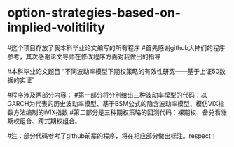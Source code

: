 # option-strategies-based-on-implied-volitility

#这个项目存放了我本科毕业论文编写的所有程序
#首先感谢github大神们的程序参考，其次感谢论文导师在修改程序方面对我做出的指导

#本科毕业论文题目 “不同波动率模型下期权策略的有效性研究——基于上证50数据的实证”

#程序涉及两部分内容：
#第一部分将分别给出三种波动率模型的代码：以GARCH为代表的历史波动率模型、基于BSM公式的隐含波动率模型、模仿VIX指数方法编制的iVIX指数
#第二部分是三种期权策略的回测代码：裸期权、备兑看涨期权组合、跨式期权组合。

#注：部分代码参考了github前辈的程序，将在相应部分做出标注。respect！

